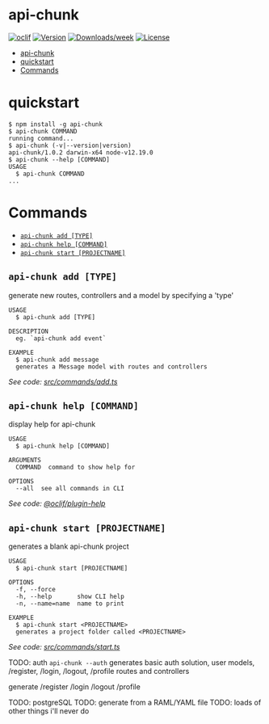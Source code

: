 # api-chunk

[![oclif](https://img.shields.io/badge/cli-oclif-brightgreen.svg)](https://oclif.io)
[![Version](https://img.shields.io/npm/v/api-chunk.svg)](https://npmjs.org/package/api-chunk)
[![Downloads/week](https://img.shields.io/npm/dw/api-chunk.svg)](https://npmjs.org/package/api-chunk)
[![License](https://img.shields.io/npm/l/api-chunk.svg)](https://github.com/basiclaser/api-chunk/blob/master/package.json)

<!-- toc -->
* [api-chunk](#api-chunk)
* [quickstart](#quickstart)
* [Commands](#commands)
<!-- tocstop -->

# quickstart

<!-- usage -->
```sh-session
$ npm install -g api-chunk
$ api-chunk COMMAND
running command...
$ api-chunk (-v|--version|version)
api-chunk/1.0.2 darwin-x64 node-v12.19.0
$ api-chunk --help [COMMAND]
USAGE
  $ api-chunk COMMAND
...
```
<!-- usagestop -->

# Commands

<!-- commands -->
* [`api-chunk add [TYPE]`](#api-chunk-add-type)
* [`api-chunk help [COMMAND]`](#api-chunk-help-command)
* [`api-chunk start [PROJECTNAME]`](#api-chunk-start-projectname)

## `api-chunk add [TYPE]`

generate new routes, controllers and a model by specifying a 'type'

```
USAGE
  $ api-chunk add [TYPE]

DESCRIPTION
  eg. `api-chunk add event`

EXAMPLE
  $ api-chunk add message
  generates a Message model with routes and controllers
```

_See code: [src/commands/add.ts](https://github.com/basiclaser/api-chunk/blob/v1.0.2/src/commands/add.ts)_

## `api-chunk help [COMMAND]`

display help for api-chunk

```
USAGE
  $ api-chunk help [COMMAND]

ARGUMENTS
  COMMAND  command to show help for

OPTIONS
  --all  see all commands in CLI
```

_See code: [@oclif/plugin-help](https://github.com/oclif/plugin-help/blob/v3.2.1/src/commands/help.ts)_

## `api-chunk start [PROJECTNAME]`

generates a blank api-chunk project

```
USAGE
  $ api-chunk start [PROJECTNAME]

OPTIONS
  -f, --force
  -h, --help       show CLI help
  -n, --name=name  name to print

EXAMPLE
  $ api-chunk start <PROJECTNAME>
  generates a project folder called <PROJECTNAME>
```

_See code: [src/commands/start.ts](https://github.com/basiclaser/api-chunk/blob/v1.0.2/src/commands/start.ts)_
<!-- commandsstop -->

TODO: auth
`api-chunk --auth`
generates basic auth solution, user models, /register, /login, /logout, /profile routes and controllers

generate
/register
/login
/logout
/profile

TODO: postgreSQL
TODO: generate from a RAML/YAML file
TODO: loads of other things i'll never do
